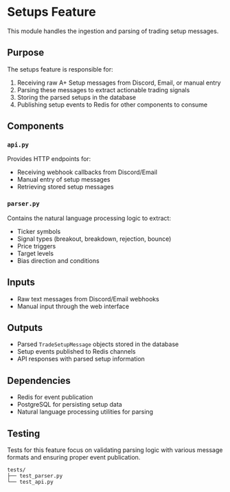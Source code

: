 # Setups Feature

This module handles the ingestion and parsing of trading setup messages.

## Purpose

The setups feature is responsible for:

1. Receiving raw A+ Setup messages from Discord, Email, or manual entry
2. Parsing these messages to extract actionable trading signals
3. Storing the parsed setups in the database
4. Publishing setup events to Redis for other components to consume

## Components

### `api.py`

Provides HTTP endpoints for:
- Receiving webhook callbacks from Discord/Email
- Manual entry of setup messages
- Retrieving stored setup messages

### `parser.py`

Contains the natural language processing logic to extract:
- Ticker symbols
- Signal types (breakout, breakdown, rejection, bounce)
- Price triggers
- Target levels
- Bias direction and conditions

## Inputs

- Raw text messages from Discord/Email webhooks
- Manual input through the web interface

## Outputs

- Parsed `TradeSetupMessage` objects stored in the database
- Setup events published to Redis channels
- API responses with parsed setup information

## Dependencies

- Redis for event publication
- PostgreSQL for persisting setup data
- Natural language processing utilities for parsing

## Testing

Tests for this feature focus on validating parsing logic with various message formats and ensuring proper event publication.

```
tests/
├── test_parser.py
└── test_api.py
```